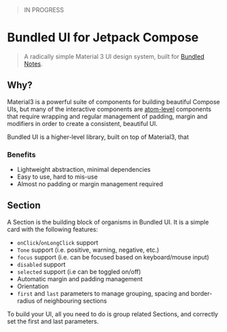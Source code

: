 >IN PROGRESS

# Bundled UI for Jetpack Compose

> A radically simple Material 3 UI design system, built
> for [Bundled Notes](https://play.google.com/store/apps/details?id=com.xaviertobin.noted).

## Why?

Material3 is a powerful suite of components for building beautiful Compose UIs, but many of the interactive components are [atom-level](http://atomicdesign.bradfrost.com/chapter-2/)
components that require wrapping and regular management of padding, margin and modifiers in order to
create a consistent, beautiful UI.

Bundled UI is a higher-level library, built on top of Material3, that 

### Benefits

- Lightweight abstraction, minimal dependencies
- Easy to use, hard to mis-use
- Almost no padding or margin management required

## Section

A Section is the building block of organisms in Bundled UI. It is a simple card with the following features:

* `onClick`/`onLongClick` support
* `Tone` support (i.e. positive, warning, negative, etc.)
* `focus` support (i.e. can be focused based on keyboard/mouse input)
* `disabled` support
* `selected` support (i.e can be toggled on/off)
* Automatic margin and padding management
* Orientation
* `first` and `last` parameters to manage grouping, spacing and border-radius of neighbouring sections

To build your UI, all you need to do is group related Sections, and correctly set the first and last
parameters.
